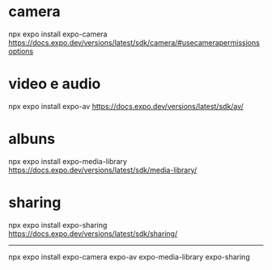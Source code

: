# camera

npx expo install expo-camera
https://docs.expo.dev/versions/latest/sdk/camera/#usecamerapermissionsoptions

# video e audio

npx expo install expo-av
https://docs.expo.dev/versions/latest/sdk/av/

# albuns

npx expo install expo-media-library
https://docs.expo.dev/versions/latest/sdk/media-library/

# sharing

npx expo install expo-sharing
https://docs.expo.dev/versions/latest/sdk/sharing/

---

npx expo install expo-camera expo-av expo-media-library expo-sharing
